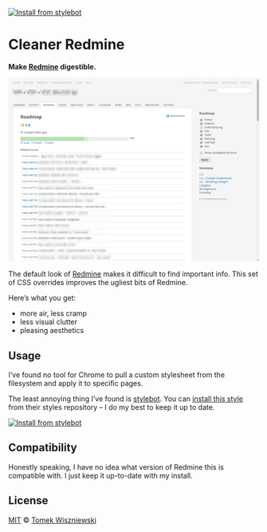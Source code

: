 [![Install from stylebot][shield]][social]



Cleaner Redmine
===============

**Make [Redmine][] digestible.**

[![Screenshot](Screenshot.png)][social]

The default look of [Redmine][] makes it difficult to find important info. This set of CSS overrides improves the ugliest bits of Redmine.

Here’s what you get:

* more air, less cramp
* less visual clutter
* pleasing aesthetics

[Redmine]:  http://www.redmine.org/
[shield]:   https://img.shields.io/badge/stylebot-install%20now-orange.svg?style=flat-square
[social]:   http://stylebot.me/styles/10068




Usage
-----

I’ve found no tool for Chrome to pull a custom stylesheet from the filesystem and apply it to specific pages.

The least annoying thing I’ve found is [stylebot][]. You can [install this style][social] from their styles repository – I do my best to keep it up to date.

[![Install from stylebot][shield]][social]

[stylebot]:  https://github.com/ankit/stylebot




Compatibility
-------------

Honestly speaking, I have no idea what version of Redmine this is compatible with. I just keep it up-to-date with my install.




License
-------

[MIT][] © [Tomek Wiszniewski][]

[MIT]:                ./License.md
[Tomek Wiszniewski]:  https://github.com/tomekwi
